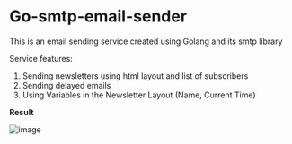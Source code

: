 # Go-smtp-email-sender
This is an email sending service created using Golang and its smtp library

Service features:
  1. Sending newsletters using html layout and list of subscribers
  2. Sending delayed emails
  3. Using Variables in the Newsletter Layout (Name, Current Time)
  
**Result**
  
  ![image](https://user-images.githubusercontent.com/100025258/197774095-02b2b7e4-c4e1-42fd-89ce-57199047f4a8.png)

